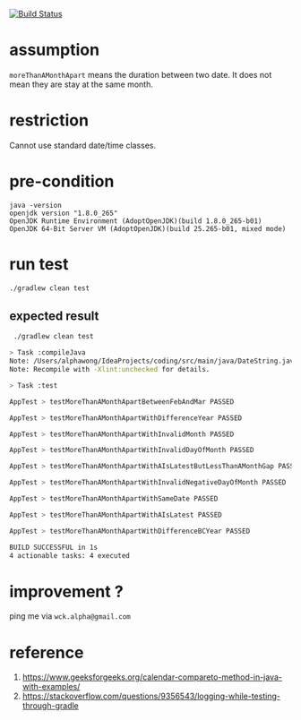 [![Build Status](https://travis-ci.com/AlphaWong/hello-java.svg?branch=master)](https://travis-ci.com/AlphaWong/hello-java)
# assumption
`moreThanAMonthApart` means the duration between two date.
It does not mean they are stay at the same month.

# restriction
Cannot use standard date/time classes.

# pre-condition
```
java -version 
openjdk version "1.8.0_265"
OpenJDK Runtime Environment (AdoptOpenJDK)(build 1.8.0_265-b01)
OpenJDK 64-Bit Server VM (AdoptOpenJDK)(build 25.265-b01, mixed mode)
```

# run test
```sh
./gradlew clean test 
``` 
## expected result
```sh
 ./gradlew clean test                                   

> Task :compileJava
Note: /Users/alphawong/IdeaProjects/coding/src/main/java/DateString.java uses unchecked or unsafe operations.
Note: Recompile with -Xlint:unchecked for details.

> Task :test

AppTest > testMoreThanAMonthApartBetweenFebAndMar PASSED

AppTest > testMoreThanAMonthApartWithDifferenceYear PASSED

AppTest > testMoreThanAMonthApartWithInvalidMonth PASSED

AppTest > testMoreThanAMonthApartWithInvalidDayOfMonth PASSED

AppTest > testMoreThanAMonthApartWithAIsLatestButLessThanAMonthGap PASSED

AppTest > testMoreThanAMonthApartWithInvalidNegativeDayOfMonth PASSED

AppTest > testMoreThanAMonthApartWithSameDate PASSED

AppTest > testMoreThanAMonthApartWithAIsLatest PASSED

AppTest > testMoreThanAMonthApartWithDifferenceBCYear PASSED

BUILD SUCCESSFUL in 1s
4 actionable tasks: 4 executed
```

# improvement ?
ping me via `wck.alpha@gmail.com`

# reference
1. https://www.geeksforgeeks.org/calendar-compareto-method-in-java-with-examples/
1. https://stackoverflow.com/questions/9356543/logging-while-testing-through-gradle